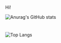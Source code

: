 Hi!

![Anurag's GitHub stats](https://github-readme-stats.vercel.app/api?username=ORI-Muchim&show_icons=true&theme=dark)

#

![Top Langs](https://github-readme-stats.vercel.app/api/top-langs/?username=ORI-Muchim&layout=compact&theme=dark)
